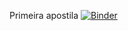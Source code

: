 Primeira apostila [![Binder](https://mybinder.org/badge_logo.svg)](https://mybinder.org/v2/gh/nnnnadia/estatistica-em-r/parte-1?labpath=Curso_de_Estat%C3%ADstica_Parte_1.ipynb)
